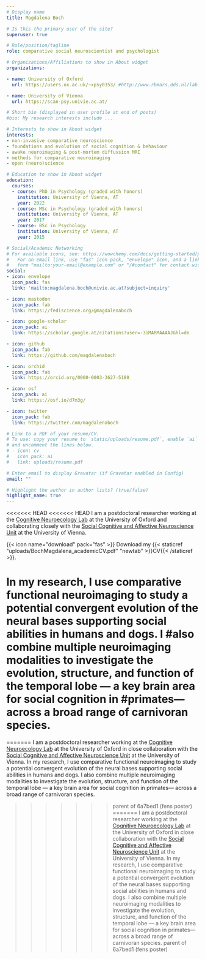 ```yaml
---
# Display name
title: Magdalena Boch

# Is this the primary user of the site?
superuser: true

# Role/position/tagline
role: comparative social neuroscientist and psychologist

# Organizations/Affiliations to show in About widget
organizations:

- name: University of Oxford
  url: https://users.ox.ac.uk/~xpsy0353/ #http://www.rbmars.dds.nl/lab.html

- name: University of Vienna
  url: https://scan-psy.univie.ac.at/

# Short bio (displayed in user profile at end of posts)
#bio: My research interests include ...

# Interests to show in About widget
interests:
- non-invasive comparative neuroscience
- foundations and evolution of social cognition & behaviour
- awake neuroimaging & post-mortem diffussion MRI
- methods for comparative neuroimaging 
- open (neuro)science

# Education to show in About widget
education:
  courses:
  - course: PhD in Psychology (graded with honors)
    institution: University of Vienna, AT
    year: 2022
  - course: MSc in Psychology (graded with honors) 
    institution: University of Vienna, AT
    year: 2017
  - course: BSc in Psychology
    institution: University of Vienna, AT
    year: 2015

# Social/Academic Networking
# For available icons, see: https://wowchemy.com/docs/getting-started/page-builder/#icons
#   For an email link, use "fas" icon pack, "envelope" icon, and a link in the
#   form "mailto:your-email@example.com" or "/#contact" for contact widget.
social:
- icon: envelope
  icon_pack: fas
  link: 'mailto:magdalena.boch@univie.ac.at?subject=inquiry'

- icon: mastodon
  icon_pack: fab
  link: https://fediscience.org/@magdalenaboch

- icon: google-scholar  
  icon_pack: ai
  link: https://scholar.google.at/citations?user=-3iMARMAAAAJ&hl=de

- icon: github
  icon_pack: fab
  link: https://github.com/magdalenaboch

- icon: orchid
  icon_pack: fab
  link: https://orcid.org/0000-0003-3627-5180

- icon: osf
  icon_pack: ai
  link: https://osf.io/d7m3g/

- icon: twitter
  icon_pack: fab
  link: https://twitter.com/magdalenaboch

# Link to a PDF of your resume/CV.
# To use: copy your resume to `static/uploads/resume.pdf`, enable `ai` icons in `params.toml`, 
# and uncomment the lines below.
# - icon: cv
#   icon_pack: ai
#   link: uploads/resume.pdf

# Enter email to display Gravatar (if Gravatar enabled in Config)
email: ""

# Highlight the author in author lists? (true/false) 
highlight_name: true
---
```


<<<<<<< HEAD
<<<<<<< HEAD
I am a postdoctoral researcher working at the [Cognitive Neuroecology Lab](https://users.ox.ac.uk/~xpsy0353/) at the University of Oxford and collaborating closely with the [Social Cognitive and Affective Neuroscience Unit](https://scan-psy.univie.ac.at/) at the University of Vienna.

{{< icon name="download" pack="fas" >}} Download my {{< staticref "uploads/BochMagdalena_academicCV.pdf" "newtab" >}}CV{{< /staticref >}}.

# In my research, I use comparative functional neuroimaging to study a potential convergent evolution of the neural bases supporting social abilities in humans and dogs. I #also combine multiple neuroimaging modalities to investigate the evolution, structure, and function of the temporal lobe — a key brain area for social cognition in #primates— across a broad range of carnivoran species.


=======
I am a postdoctoral researcher working at the [Cognitive Neuroecology Lab](https://users.ox.ac.uk/~xpsy0353/) at the University of Oxford in close collaboration with the [Social Cognitive and Affective Neuroscience Unit](https://scan-psy.univie.ac.at/) at the University of Vienna. In my research, I use comparative functional neuroimaging to study a potential convergent evolution of the neural bases supporting social abilities in humans and dogs. I also combine multiple neuroimaging modalities to investigate the evolution, structure, and function of the temporal lobe — a key brain area for social cognition in primates— across a broad range of carnivoran species.
>>>>>>> parent of 6a7bed1 (fens poster)
=======
I am a postdoctoral researcher working at the [Cognitive Neuroecology Lab](https://users.ox.ac.uk/~xpsy0353/) at the University of Oxford in close collaboration with the [Social Cognitive and Affective Neuroscience Unit](https://scan-psy.univie.ac.at/) at the University of Vienna. In my research, I use comparative functional neuroimaging to study a potential convergent evolution of the neural bases supporting social abilities in humans and dogs. I also combine multiple neuroimaging modalities to investigate the evolution, structure, and function of the temporal lobe — a key brain area for social cognition in primates— across a broad range of carnivoran species.
>>>>>>> parent of 6a7bed1 (fens poster)


